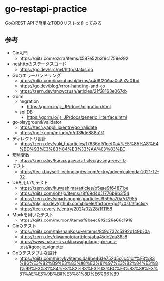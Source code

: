 # go-restapi-practice
GoのREST APIで簡単なTODOリストを作ってみる

## 参考
- Gin入門
	- https://qiita.com/ozora/items/0597e52b3f9c1759e292
- net/httpのステータスコード
	- https://go.dev/src/net/http/status.go
- Goのエラーハンドリング
	- https://qiita.com/inanohashi/items/a4d9f206aa0c8b7a01bd
	- https://go.dev/blog/error-handling-and-go
	- https://zenn.dev/snowcrush/articles/21f28163e067cb
- Gorm
	- migration
		- https://gorm.io/ja_JP/docs/migration.html
	- sql.DB
		- https://gorm.io/ja_JP/docs/generic_interface.html
- go-playground/validator
	- https://tech.yappli.io/entry/go_validate
	- https://note.com/mkudo/n/n139de888a151
- ディレクトリ設計
	- https://zenn.dev/yuki_tu/articles/f7636df51eef0a#%E5%85%A8%E4%BD%93%E3%83%84%E3%83%AA%E3%83%BC
- 環境変数
	- https://zenn.dev/kurusugawa/articles/golang-env-lib
- テスト
	- https://tech.buysell-technologies.com/entry/adventcalendar2021-12-02
- DBを用いたテスト
	- https://zenn.dev/kuwashima/articles/b5eae9f64871be
	- https://qiita.com/johejo/items/a8f69d4d51776b9b3f54
	- https://zenn.dev/smartshopping/articles/9595a70a7d7955
	- https://pkg.go.dev/github.com/bluele/factory-go@v0.0.1/factory
	- https://tech.every.tv/entry/2024/02/28/191158
- Mockを用いたテスト
	- https://qiita.com/muroon/items/f8beec802c29e66d1918
- Ginのテスト
	- https://qiita.com/takehanKosuke/items/849c732c5892d149b50a
	- https://zenn.dev/diwamoto/articles/aba45dc2da36b8
	- https://www.naka-sys.okinawa/golang-gin-unit-test/#google_vignette
- Goのテスタブルな設計
	- https://qiita.com/hiroyky/items/4a9be463e752d5c0c41c#%E3%83%86%E3%82%B9%E3%83%88%E3%81%97%E3%82%84%E3%81%99%E3%81%84%E3%82%B3%E3%83%BC%E3%83%89%E3%81%AE%E6%9B%B8%E3%81%8D%E6%96%B9
